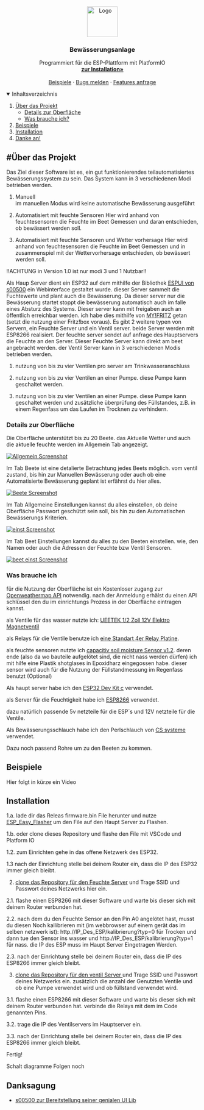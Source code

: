 <!-- PROJECT LOGO -->
<br />
<p align="center">
  <a href="https://github.com/RubiRubsn/Bewaesserungs-Anlage-System-ESP/">
    <img src="images/logo.png" alt="Logo" width="80" height="80">
  </a>

  <h3 align="center">Bewässerungsanlage</h3>

  <p align="center">
    Programmiert für die ESP-Plattform mit PlatformIO
    <br />
    <a href="#Installation"><strong>zur Installation»</strong></a>
    <br />
    <br />
    <a href="#Beispiele">Beispiele</a>
    ·
    <a href="https://github.com/RubiRubsn/Bewaesserungs-Anlage-System-ESP/issues">Bugs melden</a>
    ·
    <a href="https://github.com/RubiRubsn/Bewaesserungs-Anlage-System-ESP/issues">Features anfrage</a>
  </p>
</p>

<!-- TABLE OF CONTENTS -->
<details open="open">
  <summary>Inhaltsverzeichnis</summary>
  <ol>
    <li>
      <a href="#Über-das-Projekt">Über das Projekt</a>
        <ul>
            <li><a href="#Details-zur-Oberfläche">Details zur Oberfläche</a></li>
            <li><a href="#Was-brauche-ich">Was brauche ich?</a></li>
      </ul>
    </li>
    <li><a href="#Beispiele">Beispiele</a></li>
    <li>
      <a href="#Installation">Installation</a>
    </li>
    <li><a href="#Danksagung">Danke an!</a></li>
  </ol>
</details>

<!-- ABOUT THE PROJECT -->

## #Über das Projekt

Das Ziel dieser Software ist es, ein gut funktionierendes teilautomatisiertes Bewässerungssystem zu sein.
Das System kann in 3 verschiedenen Modi betrieben werden.

1. Manuell <br>
    im manuellen Modus wird keine automatische Bewässerung ausgeführt

2. Automatisiert mit feuchte Sensoren
    Hier wird anhand von feuchtesensoren die Feuchte im Beet Gemessen und daran entschieden, ob bewässert werden soll.

3. Automatisiert mit feuchte Sensoren und Wetter vorhersage
    Hier wird anhand von feuchtesensoren die Feuchte im Beet Gemessen und in zusammenspiel mit der Wettervorhersage entschieden, ob bewässert werden soll.

!!ACHTUNG in Version 1.0 ist nur modi 3 und 1 Nutzbar!!

Als Haup Server dient ein ESP32 auf dem mithilfe der Bibliothek <a href="https://github.com/s00500/ESPUI">ESPUI von s00500</a> ein Webinterface gestaltet wurde.
dieser Server sammelt die Fuchtewerte und plant auch die Bewässerung. Da dieser server nur die Bewässerung startet stoppt die bewässerung automatisch auch im falle eines Absturz des Systems.
Dieser server kann mit freigaben auch an öffentlich erreichbar werden. ich habe dies mithilfe von <a href="https://myfritz.net/">MY!FRITZ</a> getan (setzt die nutzung einer Fritz!box voraus). 
Es gibt 2 weitere typen von Servern, ein Feuchte Server und ein Ventil server. beide Server werden mit ESP8266 realisiert.
Der feuchte server sendet auf anfrage des Hauptservers die Feuchte an den Server. Dieser Feuchte Server kann direkt am beet angebracht werden.
der Ventil Server kann in 3 verschiedenen Modis betrieben werden.

1. nutzung von bis zu vier Ventilen pro server am Trinkwasseranschluss

2. nutzung von bis zu vier Ventilen an einer Pumpe. diese Pumpe kann geschaltet werden.

3. nutzung von bis zu vier Ventilen an einer Pumpe. diese Pumpe kann geschaltet werden und zusätzliche überprüfung des Füllstandes, z.B. in einem Regenfass um das Laufen im Trocknen zu verhindern.


### Details zur Oberfläche
Die Oberfläche unterstützt bis zu 20 Beete. das Aktuelle Wetter und auch die aktuelle feuchte werden im  Allgemein Tab angezeigt.

[![Allgemein Screenshot][product-screenshot]]()

Im Tab Beete ist eine detalierte Betrachtung jedes Beets möglich. vom ventil zustand, bis hin zur Manuellen Bewässerung oder auch ob eine Automatisierte Bewässerung geplant ist erfährst du hier alles.

[![Beete Screenshot][beet-screenshot]]()

Im Tab Allgemeine Einstellungen kannst du alles einstellen, ob deine Oberfläche Passwort geschützt sein soll, bis hin zu den Automatischen Bewässerungs Kriterien.

[![einst Screenshot][einst-screenshot]]()

Im Tab Beet Einstellungen kannst du alles zu den Beeten einstellen. wie, den Namen oder auch die Adressen der Feuchte bzw Ventil Sensoren.

[![beet einst Screenshot][beeteinst-screenshot]]()


### Was brauche ich

für die Nutzung der Oberfläche ist ein Kostenloser zugang zur <a href="https://openweathermap.org/api">Openweathermap API</a> notwendig.
nach der Anmeldung erhälst du einen API schlüssel den du im einrichtungs Prozess in der Oberfläche eintragen kannst.

als Ventile für das wasser nutzte ich: <a href="https://www.amazon.de/gp/product/B06XCSVZPT/ref=ppx_yo_dt_b_asin_image_o02_s01?ie=UTF8&psc=1">UEETEK 1/2 Zoll 12V Elektro Magnetventil</a>   

als Relays für die Ventile benutze ich <a href="https://www.amazon.de/gp/product/B07TZ778VH/ref=ppx_yo_dt_b_asin_title_o02_s00?ie=UTF8&psc=1">eine Standart 4er Relay Platine</a>.

als feuchte sensoren nutzte ich <a href="https://www.az-delivery.de/products/bodenfeuchte-sensor-modul-v1-2?_pos=6&_sid=22262207f&_ss=r">capacitiv soil moisture Sensor v1.2</a>.
deren ende (also da wo bauteile aufgelötet sind, die nicht nass werden dürfen) ich mit hilfe eine Plastik shotglases in Epoxidharz eingegossen habe.
dieser sensor wird auch für die Nutzung der Füllstandmessung im Regenfass benutzt (Optional)

Als haupt server habe ich den <a href="https://www.az-delivery.de/products/esp32-dev-kit-c-unverlotet?_pos=5&_sid=72925e31b&_ss=r">ESP32 Dev Kit c</a> verwendet.

als Server für die Feuchtigkeit habe ich <a href="https://www.az-delivery.de/products/nodemcu-lua-lolin-v3-modul-mit-esp8266-12e-unverlotet?_pos=28&_sid=f7dcaf8b6&_ss=r">ESP8266</a> verwendet.

dazu natürlich passende 5v netzteile für die ESP´s und 12V netzteile für die Ventile.

Als Bewässerungsschlauch habe ich den Perlschlauch von  <a href="https://cs-wss.com/">CS systeme</a> verwendet.

Dazu noch passend Rohre um zu den Beeten zu kommen.

## Beispiele

Hier folgt in kürze ein Video

## Installation
1.a. lade dir das Releas firmware.bin File herunter und nutze  <a href="https://github.com/Grovkillen/ESP_Easy_Flasher">ESP_Easy_Flasher</a> um den File auf den Haupt Server zu Flashen.

1.b. oder clone dieses Repository und flashe den File mit VSCode und Platform IO

1.2. zum Einrichten gehe in das offene Netzwerk des ESP32.

1.3 nach der Einrichtung stelle bei deinem Router ein, dass die IP des ESP32 immer gleich bleibt.

2. <a href="https://github.com/RubiRubsn/feuchte_server">clone das Repository für den Feuchte Server</a>  und Trage SSID und Passwort deines Netzwerks hier ein. 

2.1. flashe einen ESP8266 mit dieser Software und warte bis dieser sich mit deinem Router verbunden hat.

2.2. nach dem du den Feuchte Sensor an den Pin A0 angelötet hast, musst du diesen Noch kallibrieren mit (im webbrowser auf einem gerät das im selben netzwerk ist): http.//IP_Des_ESP/kalibrierung?typ=0
    für Trocken und dann tue den Sensor ins wasser und http.//IP_Des_ESP/kalibrierung?typ=1 für nass. die IP des ESP muss im Haupt Server Eingetragen Werden.

2.3. nach der Einrichtung stelle bei deinem Router ein, dass die IP des ESP8266 immer gleich bleibt.

3. <a href="https://github.com/RubiRubsn/ventil_server">clone das Repository für den ventil Server </a> und Trage SSID und Passwort deines Netzwerks ein. zusätzlich die anzahl der Genutzten Ventile und ob eine Pumpe verwendet wird und ob füllstand verwendet wird.

3.1. flashe einen ESP8266 mit dieser Software und warte bis dieser sich mit deinem Router verbunden hat. verbinde die Relays mit dem im Code genannten Pins. 

3.2. trage die IP des Ventilservers im Hauptserver ein.

3.3. nach der Einrichtung stelle bei deinem Router ein, dass die IP des ESP8266 immer gleich bleibt.

Fertig!

Schalt diagramme Folgen noch


## Danksagung

- <a href="https://github.com/s00500">s00500 zur Bereitstellung seiner genialen UI Lib</a>




[product-screenshot]: images/allgemein.png
[beet-screenshot]: images/beete.png
[einst-screenshot]: images/einstellungenAllg.png
[beeteinst-screenshot]: images/beet-einst.png